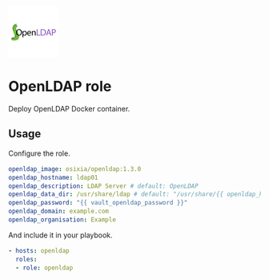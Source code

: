 <img src="/logos/openldap.png" alt="openldap logo" width="100" height="100">

# OpenLDAP role

Deploy OpenLDAP Docker container.

## Usage

Configure the role.

```yml
openldap_image: osixia/openldap:1.3.0
openldap_hostname: ldap01
openldap_description: LDAP Server # default: OpenLDAP
openldap_data_dir: /usr/share/ldap # default: "/usr/share/{{ openldap_hostname }}"
openldap_password: "{{ vault_openldap_password }}"
openldap_domain: example.com
openldap_organisation: Example
```

And include it in your playbook.

```yml
- hosts: openldap
  roles:
  - role: openldap
```